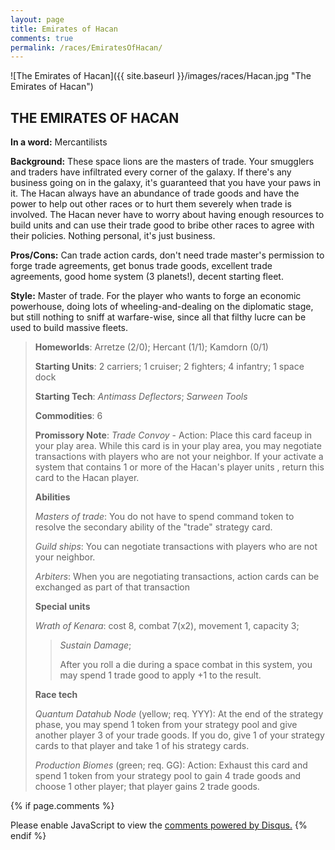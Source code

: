 ```yaml
---
layout: page
title: Emirates of Hacan
comments: true
permalink: /races/EmiratesOfHacan/
---
```


![The Emirates of Hacan]({{ site.baseurl }}/images/races/Hacan.jpg "The Emirates of Hacan")

## THE EMIRATES OF HACAN

**In a word:** Mercantilists

**Background:** These space lions are the masters of trade.  Your smugglers and traders have infiltrated every corner of the galaxy.  If there's any business going on in the galaxy, it's guaranteed that you have your paws in it. The Hacan always have an abundance of trade goods and have the power to help out other races or to hurt them severely when trade is involved.  The Hacan never have to worry about having enough resources to build units and can use their trade good to bribe other races to agree with their policies.  Nothing personal, it's just business.

**Pros/Cons:** Can trade action cards, don't need trade master's permission to forge trade agreements, get bonus trade goods, excellent trade agreements, good home system (3 planets!), decent starting fleet.

**Style:** Master of trade. For the player who wants to forge an economic powerhouse, doing lots of wheeling-and-dealing on the diplomatic stage, but still nothing to sniff at warfare-wise, since all that filthy lucre can be used to build massive fleets. 

>**Homeworlds**: Arretze (2/0); Hercant (1/1); Kamdorn (0/1)
>
>**Starting Units**: 2 carriers; 1 cruiser; 2 fighters; 4 infantry; 1 space dock
>
>**Starting Tech**: _Antimass Deflectors_; _Sarween Tools_
>
>**Commodities**: 6
>
>**Promissory Note**: _Trade Convoy_ - Action: Place this card faceup in your play area. While this card is in your play area, you may negotiate transactions with players who are not your neighbor. If your activate a system that contains 1 or more of the Hacan's player units , return this card to the Hacan player. 
>
>**Abilities**
>
>_Masters of trade_: You do not have to spend command token to resolve the secondary ability of the "trade" strategy card.
>
>_Guild ships_: You can negotiate transactions with players who are not your neighbor.
>
>_Arbiters_: When you are negotiating transactions, action cards can be exchanged as part of that transaction 
>
>**Special units**
>
>_Wrath of Kenara_: cost 8, combat 7(x2), movement 1, capacity 3; 
>>_Sustain Damage_; 
>>
>>After you roll a die during a space combat in this system, you may spend 1 trade good to apply +1 to the result. 
>
>**Race tech**
>
>_Quantum Datahub Node_ (yellow; req. YYY): At the end of the strategy phase, you may spend 1 token from your strategy pool and give another player 3 of your trade goods. If you do, give 1 of your strategy cards to that player and take 1 of his strategy cards.  
>
>_Production Biomes_ (green; req. GG): Action: Exhaust this card and spend 1 token from your strategy pool to gain 4 trade goods and choose 1 other player; that player gains 2 trade goods. 

{% if page.comments %}
<div id="disqus_thread"></div>
<script>

/**
*  RECOMMENDED CONFIGURATION VARIABLES: EDIT AND UNCOMMENT THE SECTION BELOW TO INSERT DYNAMIC VALUES FROM YOUR PLATFORM OR CMS.
*  LEARN WHY DEFINING THESE VARIABLES IS IMPORTANT: https://disqus.com/admin/universalcode/#configuration-variables*/
/*
var disqus_config = function () {
this.page.url = PAGE_URL;  // Replace PAGE_URL with your page's canonical URL variable
this.page.identifier = PAGE_IDENTIFIER; // Replace PAGE_IDENTIFIER with your page's unique identifier variable
};
*/
(function() { // DON'T EDIT BELOW THIS LINE
var d = document, s = d.createElement('script');
s.src = 'https://mikeymischief-github-io.disqus.com/embed.js';
s.setAttribute('data-timestamp', +new Date());
(d.head || d.body).appendChild(s);
})();
</script>
<noscript>Please enable JavaScript to view the <a href="https://disqus.com/?ref_noscript">comments powered by Disqus.</a></noscript>
<script id="dsq-count-scr" src="//mikeymischief-github-io.disqus.com/count.js" async></script>                            
{% endif %}
